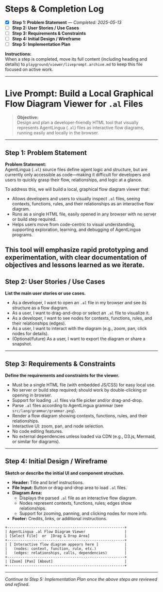 # Steps & Completion Log

- [x] **Step 1: Problem Statement** — *Completed: 2025-05-13*
- [ ] **Step 2: User Stories / Use Cases**
- [ ] **Step 3: Requirements & Constraints**
- [ ] **Step 4: Initial Design / Wireframe**
- [ ] **Step 5: Implementation Plan**

**Instructions:**  
When a step is completed, move its full content (including heading and details) to `playground/viewer/liveprompt.archive.md` to keep this file focused on active work.

---

# Live Prompt: Build a Local Graphical Flow Diagram Viewer for `.al` Files

> **Objective:**  
> Design and plan a developer-friendly HTML tool that visually represents AgentLingua (`.al`) files as interactive flow diagrams, running easily and locally in the browser.

---

## Step 1: Problem Statement

**Problem Statement:**  
AgentLingua (`.al`) source files define agent logic and structure, but are currently only accessible as code—making it difficult for developers and users to quickly grasp their flow, relationships, and logic at a glance.

To address this, we will build a local, graphical flow diagram viewer that:
- Allows developers and users to visually inspect `.al` files, seeing contexts, functions, rules, and their relationships as an interactive flow diagram.
- Runs as a single HTML file, easily opened in any browser with no server or build step required.
- Helps users move from code-centric to visual understanding, supporting exploration, learning, and debugging of AgentLingua programs.

This tool will emphasize rapid prototyping and experimentation, with clear documentation of objectives and lessons learned as we iterate.
---

## Step 2: User Stories / Use Cases

**List the main user stories or use cases.**  
- As a developer, I want to open an `.al` file in my browser and see its structure as a flow diagram.
- As a user, I want to drag-and-drop or select an `.al` file to visualize it.
- As a developer, I want to see nodes for contexts, functions, rules, and their relationships (edges).
- As a user, I want to interact with the diagram (e.g., zoom, pan, click nodes for details).
- (Optional/future) As a user, I want to export the diagram or share a snapshot.

---

## Step 3: Requirements & Constraints

**Define the requirements and constraints for the viewer.**  
- Must be a single HTML file (with embedded JS/CSS) for easy local use.
- No server or build step required; should work by double-clicking or opening in browser.
- Support for loading `.al` files via file picker and/or drag-and-drop.
- Parse `.al` files according to AgentLingua grammar (see `src/lang/grammar/grammar.peg`).
- Render a flow diagram showing contexts, functions, rules, and their relationships.
- Interactive UI: zoom, pan, and node selection.
- No code editing features.
- No external dependencies unless loaded via CDN (e.g., D3.js, Mermaid, or similar for diagrams).

---

## Step 4: Initial Design / Wireframe

**Sketch or describe the initial UI and component structure.**  
- **Header:** Title and brief instructions.
- **File Input:** Button or drag-and-drop area to load `.al` files.
- **Diagram Area:**  
  - Displays the parsed `.al` file as an interactive flow diagram.
  - Nodes represent contexts, functions, rules; edges show relationships.
  - Support for zooming, panning, and clicking nodes for more info.
- **Footer:** Credits, links, or additional instructions.

```
+------------------------------------------------------+
| AgentLingua .al Flow Diagram Viewer                  |
| [Select File]  or  [Drag & Drop Area]                |
+------------------------------------------------------+
| [ Interactive flow diagram appears here ]            |
|   (nodes: context, function, rule, etc.)             |
|   (edges: relationships, calls, dependencies)        |
+------------------------------------------------------+
| [Zoom] [Pan] [About]                                 |
+------------------------------------------------------+
```

---

*Continue to Step 5: Implementation Plan once the above steps are reviewed and refined.*
